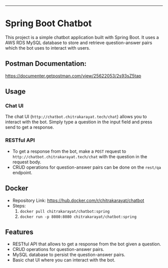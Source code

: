 ---

# Spring Boot Chatbot

This project is a simple chatbot application built with Spring Boot. It uses a AWS RDS MySQL database to store and retrieve question-answer pairs which the bot uses to interact with users.

## Postman Documentation: 
<a href="https://documenter.getpostman.com/view/25622053/2s93sZ5tap" target="_blank">https://documenter.getpostman.com/view/25622053/2s93sZ5tap</a>

## Usage

### Chat UI

The chat UI (`http://chatbot.chitrakarayat.tech/chat`) allows you to interact with the bot. Simply type a question in the input field and press send to get a response.

### RESTful API

- To get a response from the bot, make a `POST` request to `http://chatbot.chitrakarayat.tech/chat` with the question in the request body.
- CRUD operations for question-answer pairs can be done on the `rest/qa` endpoint.

## Docker 
-  Repository Link: <a href="https://hub.docker.com/r/chitrakarayat/chatbot" target="_blank">https://hub.docker.com/r/chitrakarayat/chatbot</a>
-  Steps:
    1. `docker pull chitrakarayat/chatbot:spring`
    2. `docker run -p 8080:8080 chitrakarayat/chatbot:spring`

## Features
- RESTful API that allows to get a response from the bot given a question.
- CRUD operations for question-answer pairs.
- MySQL database to persist the question-answer pairs.
- Basic chat UI where you can interact with the bot.
